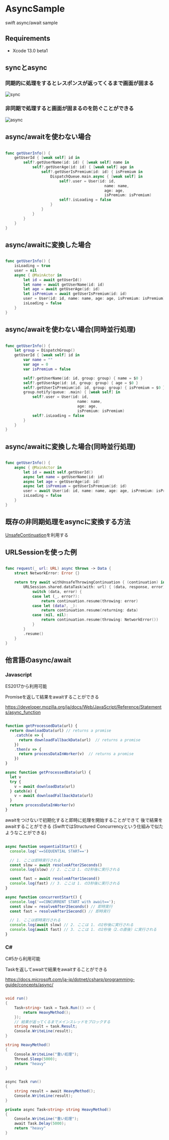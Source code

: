 # AsyncSample

swift async/await sample

## Requirements

- Xcode 13.0 beta1

## syncとasync

### 同期的に処理をするとレスポンスが返ってくるまで画面が固まる

![sync](images/sync.gif)

### 非同期で処理すると画面が固まるのを防ぐことができる

![async](images/async.gif)

## async/awaitを使わない場合

```swift

func getUserInfo() {
    getUserId { [weak self] id in
        self?.getUserName(id: id) { [weak self] name in
            self?.getUserAge(id: id) { [weak self] age in
                self?.getUserIsPremium(id: id) { isPremium in
                    DispatchQueue.main.async { [weak self] in
                        self?.user = User(id: id,
                                            name: name,
                                            age: age,
                                            isPremium: isPremium)
                        self?.isLoading = false
                    }
                }
            }
        }
    }
}

```

## async/awaitに変換した場合

```swift

func getUserInfo() {
    isLoading = true
    user = nil
    async { @MainActor in
        let id = await getUserId()
        let name = await getUserName(id: id)
        let age = await getUserAge(id: id)
        let isPremium = await getUserIsPremium(id: id)
        user = User(id: id, name: name, age: age, isPremium: isPremium)
        isLoading = false
    }
}
```

## async/awaitを使わない場合(同時並行処理)

```swift

func getUserInfo() {
    let group = DispatchGroup()
    getUserId { [weak self] id in
        var name = ""
        var age = 0
        var isPremium = false

        self?.getUserName(id: id, group: group) { name = $0 }
        self?.getUserAge(id: id, group: group) { age = $0 }
        self?.getUserIsPremium(id: id, group: group) { isPremium = $0 }
        group.notify(queue: .main) { [weak self] in
            self?.user = User(id: id,
                                name: name,
                                age: age,
                                isPremium: isPremium)
            self?.isLoading = false
        }
    }
}
```

## async/awaitに変換した場合(同時並行処理)

```swift

func getUserInfo() {
    async { @MainActor in
        let id = await self.getUserId()
        async let name = getUserName(id: id)
        async let age = getUserAge(id: id)
        async let isPremium = getUserIsPremium(id: id)
        user = await User(id: id, name: name, age: age, isPremium: isPremium)
        isLoading = false
    }
}
```

## 既存の非同期処理をasyncに変換する方法

[UnsafeContinuation](https://github.com/apple/swift-evolution/blob/d8c5540679b35c32f70491190c20a0cafc1d7605/proposals/0300-continuation.md)を利用する

## URLSessionを使った例

```swift

func request(_ url: URL) async throws -> Data {
    struct NetworkError: Error {}

    return try await withUnsafeThrowingContinuation { (continuation) in
        URLSession.shared.dataTask(with: url) { (data, response, error) in
            switch (data, error) {
            case let (_, error?):
                return continuation.resume(throwing: error)
            case let (data?, _):
                return continuation.resume(returning: data)
            case (nil, nil):
                return continuation.resume(throwing: NetworkError())
            }
        }
        .resume()
    }
}
```

## 他言語のasync/await

### Javascript

ES2017から利用可能

Promiseを返して結果をawaitすることができる

<https://developer.mozilla.org/ja/docs/Web/JavaScript/Reference/Statements/async_function>

```Javascript

function getProcessedData(url) {
  return downloadData(url) // returns a promise
    .catch(e => {
      return downloadFallbackData(url)  // returns a promise
    })
    .then(v => {
      return processDataInWorker(v)  // returns a promise
    })
}

async function getProcessedData(url) {
  let v
  try {
    v = await downloadData(url)
  } catch(e) {
    v = await downloadFallbackData(url)
  }
  return processDataInWorker(v)
}
```

awaitをつけないで初期化すると即時に処理を開始することができて
後で結果をawaitすることができる
(SwiftではStructured Concurrencyという仕組みで似たようなことができる)

```Javascript

async function sequentialStart() {
  console.log('==SEQUENTIAL START==')

  // 1. ここは即時実行される
  const slow = await resolveAfter2Seconds()
  console.log(slow) // 2. ここは 1. の2秒後に実行される

  const fast = await resolveAfter1Second()
  console.log(fast) // 3. ここは 1. の3秒後に実行される
}

async function concurrentStart() {
  console.log('==CONCURRENT START with await==');
  const slow = resolveAfter2Seconds() // 即時実行
  const fast = resolveAfter1Second() // 即時実行

  // 1. ここは即時実行される
  console.log(await slow) // 2. ここは 1. の2秒後に実行される
  console.log(await fast) // 3. ここは 1. の2秒後（2.の直後）に実行される
}
```

### C\#

C#5から利用可能

Taskを返してawaitで結果をawaitすることができる

<https://docs.microsoft.com/ja-jp/dotnet/csharp/programming-guide/concepts/async/>

```C#

void run()
{
    Task<string> task = Task.Run(() => {
        return HeavyMethod();
    });
    // 結果が返ってくるまでメインスレッドをブロックする
    string result = task.Result;
    Console.WriteLine(result);
}

string HeavyMethod()
{
    Console.WriteLine("重い処理"); 
    Thread.Sleep(5000);
    return "heavy"
}
```

```C#

async Task run()
{
    string result = await HeavyMethod();
    Console.WriteLine(result);
}

private async Task<string> string HeavyMethod()
{
    Console.WriteLine("重い処理");
    await Task.Delay(5000);
    return "heavy"
}
```
